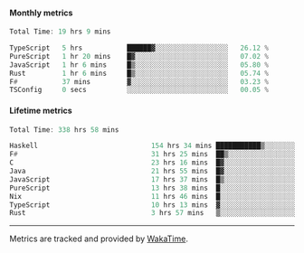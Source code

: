 #### Monthly metrics
<!--START_SECTION:wakamonthly-->

```asm
Total Time: 19 hrs 9 mins

TypeScript   5 hrs           ██████▓░░░░░░░░░░░░░░░░░░   26.12 %
PureScript   1 hr 20 mins    █▓░░░░░░░░░░░░░░░░░░░░░░░   07.02 %
JavaScript   1 hr 6 mins     █▒░░░░░░░░░░░░░░░░░░░░░░░   05.80 %
Rust         1 hr 6 mins     █▒░░░░░░░░░░░░░░░░░░░░░░░   05.74 %
F#           37 mins         ▓░░░░░░░░░░░░░░░░░░░░░░░░   03.23 %
TSConfig     0 secs          ░░░░░░░░░░░░░░░░░░░░░░░░░   00.05 %
```

<!--END_SECTION:wakamonthly-->
#### Lifetime metrics
<!--START_SECTION:wakalifetime-->

```asm
Total Time: 338 hrs 58 mins

Haskell                            154 hrs 34 mins ███████████▒░░░░░░░░░░░░░   45.44 %
F#                                 31 hrs 25 mins  ██▒░░░░░░░░░░░░░░░░░░░░░░   09.24 %
C                                  23 hrs 16 mins  █▓░░░░░░░░░░░░░░░░░░░░░░░   06.84 %
Java                               21 hrs 55 mins  █▓░░░░░░░░░░░░░░░░░░░░░░░   06.45 %
JavaScript                         17 hrs 37 mins  █▒░░░░░░░░░░░░░░░░░░░░░░░   05.18 %
PureScript                         13 hrs 38 mins  █░░░░░░░░░░░░░░░░░░░░░░░░   04.01 %
Nix                                11 hrs 46 mins  █░░░░░░░░░░░░░░░░░░░░░░░░   03.46 %
TypeScript                         10 hrs 13 mins  ▓░░░░░░░░░░░░░░░░░░░░░░░░   03.00 %
Rust                               3 hrs 57 mins   ▒░░░░░░░░░░░░░░░░░░░░░░░░   01.17 %
```

<!--END_SECTION:wakalifetime-->

---

Metrics are tracked and provided by [WakaTime](https://github.com/athul/waka-readme).

